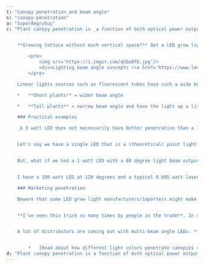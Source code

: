 ```yaml
---
t: "Canopy penetration and beam angle"
s: "canopy-penetration"
a: "SuperAngryGuy"
c: "Plant canopy penetration is _a function of both optical power output and how focused that light source is_. This is a huge consideration when building or buying a LED grow light. 


    **Growing lettuce without much vertical space?** Get a LED grow light with wider beam angles. **Growing a 3 foot tall plant where you want the bottom leaves receiving a lager amount of light?** Get a LED grow light with a narrow beam angle but have the light higher (further away from the plant) than a light with a wider beam angle.

        <pre>
            <img src='https://i.imgur.com/qSQa8fD.jpg'/>
            <div>Lighting beam angle concepts (<a href='https://www.led2work.com/en/support/led-technology/light-guidance'>source</a>)</div>
        </pre>

    Linear lights sources such as fluorescent tubes have such a wide beam angle which is distributed along the bulb, are great for lettuce which can then be stacked on shelves. In most grow situations, the closer your light source is to the plant, the wider the beam angle you want:

    *   **Short plants** = wider beam angle

    *   **Tall plants** = narrow beam angle and have the light up a little higher so that you're not light saturating the upper leaves

    ### Practical examples

    _A 3 watt LED does not necessarily have better penetration than a 1 watt LED_. I've seen such discussions in multiple forums multiple times.


    Let's say we have a single LED that is a (theoretical) point light source. It's light output will follow the square of distance law of light drop off in this case. At one foot we have one unit of light which covers one square feet, at two feet from the LED we have ¼ unit of light which is 4 square feet, at 3 feet from the LED we have ⅑ unit of light which covers 9 square feet etc.


    But, what if we had a 1 watt LED with a 60 degree light beam output and the 3 watt LED with a 120 degree output. What LED penetrates the plant canopy better? _The one watt LED is going to penetrate better_ since its light is 4 times more focused (simplifying here). 


    I have a 100 watt LED at 120 degrees and a typical 0.005 watt laser pointer (lasers are rated on their true optical power output unlike LEDs) at what ever degrees it is. The tiny laser has better penetration. I can focus it to put tiny burn holes on the bottom leaves of a typical indoor plant in a few seconds with better optics than a cheap laser pointer.

    ### Marketing penetration

    Beware that some LED grow light manufacturers/importers might make a comparison and have the ruler (or whatever) say 12 inches from their light (A) and a competitors light (B). So A with a light meter puts out at that 12 inches so much more light than B, maybe even twice as much as their competitor! No, check the beam angle of both the lights. 


    **I've seen this trick so many times by people in the trade**. In most forums it's not under standing beam angle and light drop off. You just need to put the light closer if using shorter plants or low stress training and a screen of green.


    A lot of distributors are coming out with multi-beam angle LEDs. **The ratio of wide angle to short angle** would he a handy piece of information to know as well as their general spectrum (red, far red, blue, etc).


        *   [Read about how different light colors penetrate canopies »](/docs/green-leaves-green-light)"
d: "Plant canopy penetration is a function of both optical power output and how focused that light source is. This is a huge consideration when building or buying a LED grow light."
---
```

